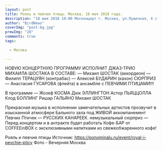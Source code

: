 ```yaml
---
layout: post
title: Рояль и певчие птицы. Москва, 18 мая 2018 года.
description: "18 мая 2018 19:00 Москонцерт г. Москва, ул.Пушечная, 4 стр 2"
author: "BirdNews"
coverImg: "post-bg.jpg"
prewImg: "28"
comments: true
tags:
 
  - Москва
 
---
```

НОВУЮ КОНЦЕРТНУЮ ПРОГРАММУ ИСПОЛНИТ ДЖАЗ-ТРИО МИХАИЛА ШОСТАКА В СОСТАВЕ:
— Михаил ШОСТАК (аккордеон)
— Филипп ТЕРАЦУЯН (контрабас)
— Алексей БУДАРИН (кахон)
СЮРПРИЗ —
Анастасия ГУСАРОВА (флейта) в ансамбле с ПЕВЧИМИ ПТИЦАМИ!!!

В программе — Жозеф КОСМА Дюк ЭЛЛИНГТОН Астор ПЬЯЦЦОЛЛА Клод БОЛЛИНГ Ришар ГАЛЬЯНО Михаил ШОСТАК

Прекрасная музыка в исполнении замечательных артистов прозвучит в изысканной атмосфере Бального зала под ЖИВОЙ аккомпанемент Певчих Птичек — РУССКИХ КАНАРЕЕК.
немузыкальный сюрприз —
Перед концертом и в антракте будет работать Кофе-БАР от COFFEEinBOX
с эксклюзивными напитками из свежеобжаренного кофе!

Рояль и певчие птицы
Источник: https://ponominalu.ru/event/royal-i-pevchie-pticy
Фото - Вечерняя Москва